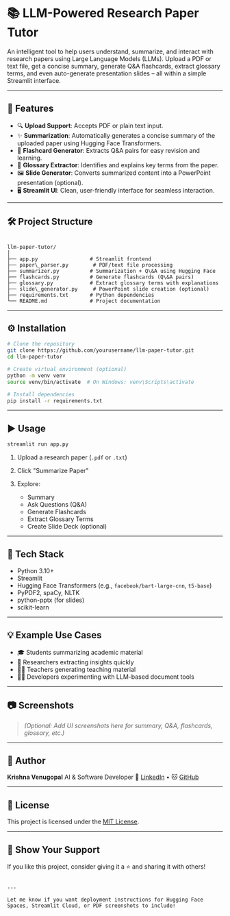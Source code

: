 # 📚 LLM-Powered Research Paper Tutor

An intelligent tool to help users understand, summarize, and interact with research papers using Large Language Models (LLMs). Upload a PDF or text file, get a concise summary, generate Q&A flashcards, extract glossary terms, and even auto-generate presentation slides – all within a simple Streamlit interface.

---

## 🚀 Features

- 🔍 **Upload Support**: Accepts PDF or plain text input.
- ✨ **Summarization**: Automatically generates a concise summary of the uploaded paper using Hugging Face Transformers.
- 🧠 **Flashcard Generator**: Extracts Q&A pairs for easy revision and learning.
- 📘 **Glossary Extractor**: Identifies and explains key terms from the paper.
- 🖼️ **Slide Generator**: Converts summarized content into a PowerPoint presentation (optional).
- 🖥️ **Streamlit UI**: Clean, user-friendly interface for seamless interaction.

---

## 🛠️ Project Structure

```

llm-paper-tutor/
│
├── app.py                 # Streamlit frontend
├── paper\_parser.py        # PDF/text file processing
├── summarizer.py          # Summarization + Q\&A using Hugging Face
├── flashcards.py          # Generate flashcards (Q\&A pairs)
├── glossary.py            # Extract glossary terms with explanations
├── slide\_generator.py     # PowerPoint slide creation (optional)
├── requirements.txt       # Python dependencies
└── README.md              # Project documentation

````

---

## ⚙️ Installation

```bash
# Clone the repository
git clone https://github.com/yourusername/llm-paper-tutor.git
cd llm-paper-tutor

# Create virtual environment (optional)
python -m venv venv
source venv/bin/activate  # On Windows: venv\Scripts\activate

# Install dependencies
pip install -r requirements.txt
````

---

## ▶️ Usage

```bash
streamlit run app.py
```

1. Upload a research paper (`.pdf` or `.txt`)
2. Click "Summarize Paper"
3. Explore:

   * Summary
   * Ask Questions (Q\&A)
   * Generate Flashcards
   * Extract Glossary Terms
   * Create Slide Deck (optional)

---

## 🧪 Tech Stack

* Python 3.10+
* Streamlit
* Hugging Face Transformers (e.g., `facebook/bart-large-cnn`, `t5-base`)
* PyPDF2, spaCy, NLTK
* python-pptx (for slides)
* scikit-learn

---

## 💡 Example Use Cases

* 🎓 Students summarizing academic material
* 🔬 Researchers extracting insights quickly
* 👩‍🏫 Teachers generating teaching material
* 🧑‍💻 Developers experimenting with LLM-based document tools

---

## 📷 Screenshots

> *(Optional: Add UI screenshots here for summary, Q\&A, flashcards, glossary, etc.)*

---

## 👤 Author

**Krishna Venugopal**
AI & Software Developer
🔗 [LinkedIn](https://www.linkedin.com/in/krishna-venugopal-9b073b267) • 🐱 [GitHub](https://github.com/krishnavenu12)

---

## 📜 License

This project is licensed under the [MIT License](LICENSE).

---

## 🌟 Show Your Support

If you like this project, consider giving it a ⭐️ and sharing it with others!

```

---

Let me know if you want deployment instructions for Hugging Face Spaces, Streamlit Cloud, or PDF screenshots to include!
```
